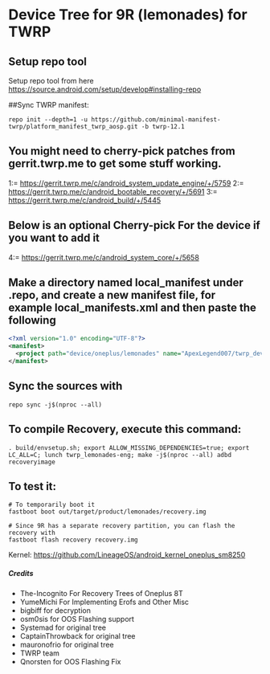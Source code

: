 # Device Tree for 9R (lemonades) for TWRP

## Setup repo tool
Setup repo tool from here https://source.android.com/setup/develop#installing-repo

##Sync TWRP manifest:

```
repo init --depth=1 -u https://github.com/minimal-manifest-twrp/platform_manifest_twrp_aosp.git -b twrp-12.1

```

## You might need to cherry-pick patches from gerrit.twrp.me to get some stuff working.

1:= https://gerrit.twrp.me/c/android_system_update_engine/+/5759
2:= https://gerrit.twrp.me/c/android_bootable_recovery/+/5691
3:= https://gerrit.twrp.me/c/android_build/+/5445
## Below is an optional Cherry-pick For the device if you want to add it
4:= https://gerrit.twrp.me/c/android_system_core/+/5658 

## Make a directory named local_manifest under .repo, and create a new manifest file, for example local_manifests.xml and then paste the following

```xml
<?xml version="1.0" encoding="UTF-8"?>
<manifest>
  <project path="device/oneplus/lemonades" name="ApexLegend007/twrp_device_oneplus_lemonades" remote="github" revision="android-12.1" />
</manifest>
```

## Sync the sources with

```
repo sync -j$(nproc --all)
```

## To compile Recovery, execute this command:

```
. build/envsetup.sh; export ALLOW_MISSING_DEPENDENCIES=true; export LC_ALL=C; lunch twrp_lemonades-eng; make -j$(nproc --all) adbd recoveryimage
```

## To test it:

```
# To temporarily boot it
fastboot boot out/target/product/lemonades/recovery.img 

# Since 9R has a separate recovery partition, you can flash the recovery with
fastboot flash recovery recovery.img
```

Kernel: https://github.com/LineageOS/android_kernel_oneplus_sm8250

##### Credits
- The-Incognito For Recovery Trees of Oneplus 8T
- YumeMichi For Implementing Erofs and Other Misc
- bigbiff for decryption
- osm0sis for OOS Flashing support
- Systemad for original tree
- CaptainThrowback for original tree
- mauronofrio for original tree
- TWRP team
- Qnorsten for OOS Flashing Fix
